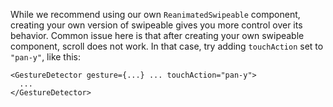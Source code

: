 While we recommend using our own `ReanimatedSwipeable` component, creating your own version of swipeable gives you more control over its behavior. Common issue here is that after creating your own swipeable component, scroll does not work. In that case, try adding `touchAction` set to `"pan-y"`, like this:

```
<GestureDetector gesture={...} ... touchAction="pan-y">
  ...
</GestureDetector>
```
